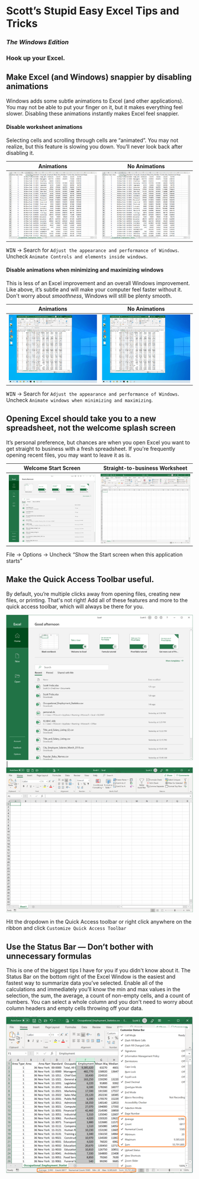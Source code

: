 # Scott’s Stupid Easy Excel Tips and Tricks
### _The Windows Edition_
### Hook up your Excel.

## Make Excel (and Windows) snappier by disabling animations
Windows adds some subtle animations to Excel (and other applications). You may not be able to put your finger on it, but it makes everything feel slower. Disabling these animations instantly makes Excel feel snappier. 

#### Disable worksheet animations
Selecting cells and scrolling through cells are “animated”. You may not realize, but this feature is slowing you down. You’ll never look back after disabling it.

Animations | No Animations
--- | ---
![Scrolling with animations turned on](/images/scroll_before.gif)[]() | ![Scrolling with animations turned off](/images/scroll_after.gif)[]()

<kbd>WIN</kbd> → Search for `Adjust the appearance and performance of Windows`. Uncheck `Animate Controls and elements inside windows`.

#### Disable animations when minimizing and maximizing windows
This is less of an Excel improvement and an overall Windows improvement. Like above, it’s subtle and will make your computer feel faster without it. Don't worry about _smoothness_, Windows will still be plenty smooth.

Animations | No Animations
--- | ---
![Minimizing and maximizing windows with animations turned on](/images/window_before.gif)[]() | ![Minimizing and maximizing windows with animations turned off](/images/window_after.gif)[]()

<kbd>WIN</kbd> → Search for `Adjust the appearance and performance of Windows`. Uncheck `Animate windows when minimizing and maximizing`.

## Opening Excel should take you to a new spreadsheet, not the welcome splash screen
It’s personal preference, but chances are when you open Excel you want to get straight to business with a fresh spreadsheet. If you're frequently opening recent files, you may want to leave it as is. 

Welcome Start Screen | Straight-to-business Worksheet
--- | ---
![Open to Excel Splash](/images/welcome_splash.png)[]() | ![Open to Worksheet](/images/new_sheet.png)[]()

File → Options → Uncheck “Show the Start screen when this application starts”


## Make the Quick Access Toolbar useful.
By default, you’re multiple clicks away from opening files, creating new files, or printing. That's not right! Add all of these features and more to the quick access toolbar, which will always be there for you.

![Get more out of the quick access toolbar](/images/welcome_splash.png)[]() | ![Open to Worksheet](/images/new_sheet.png)[]()


Hit the dropdown in the Quick Access toolbar or right click anywhere on the ribbon and click `Customize Quick Access Toolbar`

## Use the Status Bar — Don’t bother with unnecessary formulas
This is one of the biggest tips I have for you if you didn't know about it. The Status Bar on the bottom right of the Excel Window is the easiest and fastest way to summarize data you’ve selected. Enable all of the calculations and immediately you’ll know the min and max values in the selection, the sum, the average, a count of non-empty cells, and a count of numbers. You can select a whole column and you don't need to worry about column headers and empty cells throwing off your data.

![Use the Status Bar](/images/status_bar.png)[]()
